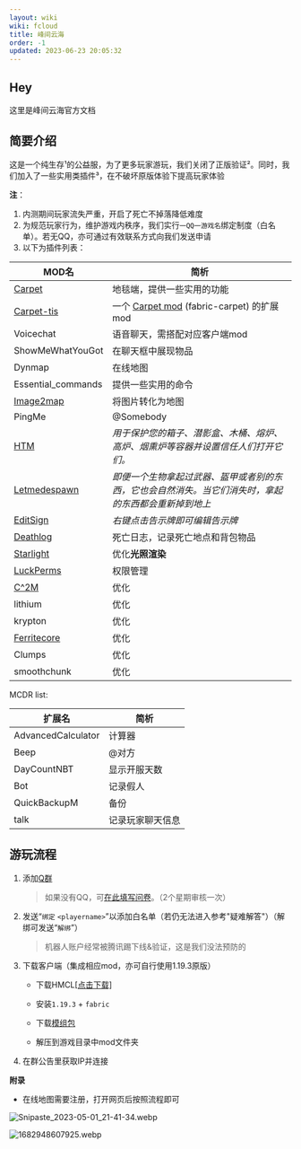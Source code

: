 ```yaml
---
layout: wiki
wiki: fcloud
title: 峰间云海
order: -1
updated: 2023-06-23 20:05:32
---
```


## Hey

这里是峰间云海官方文档

## 简要介绍

这是一个纯生存¹的公益服，为了更多玩家游玩，我们关闭了正版验证²。同时，我们加入了一些实用类插件³，在不破坏原版体验下提高玩家体验

**注**：

1. 内测期间玩家流失严重，开启了死亡不掉落降低难度
2. 为规范玩家行为，维护游戏内秩序，我们实行`一QQ一游戏名`绑定制度（白名单）。若无QQ，亦可通过有效联系方式向我们发送申请
3. 以下为插件列表：

| MOD名                                                        | 简析                                                         |
| ------------------------------------------------------------ | ------------------------------------------------------------ |
| [Carpet](https://github.com/gnembon/fabric-carpet)           | 地毯端，提供一些实用的功能                                   |
| [Carpet-tis](https://github.com/TISUnion/Carpet-TIS-Addition) | 一个 [Carpet mod](https://github.com/gnembon/fabric-carpet) (fabric-carpet) 的扩展 mod |
| Voicechat                                                    | 语音聊天，需搭配对应客户端mod                                |
| ShowMeWhatYouGot                                             | 在聊天框中展现物品                                           |
| Dynmap                                                       | 在线地图                                                     |
| Essential_commands                                           | 提供一些实用的命令                                           |
| [Image2map](https://www.mcmod.cn/class/3006.html)            | 将图片转化为地图                                             |
| PingMe                                                       | @Somebody                                                    |
| [HTM](https://www.mcmod.cn/class/5172.html)                  | *用于保护您的箱子、潜影盒、木桶、熔炉、高炉、烟熏炉等容器并设置信任人们打开它们。* |
| [Letmedespawn](https://www.mcmod.cn/class/7415.html)         | *即便一个生物拿起过武器、盔甲或者别的东西，它也会自然消失。当它们消失时，拿起的东西都会重新掉到地上* |
| [EditSign](https://www.mcmod.cn/class/2987.html)             | *右键点击告示牌即可编辑告示牌*                               |
| [Deathlog](https://www.mcmod.cn/class/4113.html)             | 死亡日志，记录死亡地点和背包物品                             |
| [Starlight](https://www.mcmod.cn/class/3303.html)            | 优化**光照渲染**                                             |
| [LuckPerms](https://luckperms.net/)                          | 权限管理                                                     |
| [C^2M](https://www.mcmod.cn/class/3511.html)                 | 优化                                                         |
| lithium                                                      | 优化                                                         |
| krypton                                                      | 优化                                                         |
| [Ferritecore](https://www.mcmod.cn/class/3888.html)          | 优化                                                         |
| Clumps                                                       | 优化                                                         |
| smoothchunk                                                  | 优化                                                         |

MCDR list:

| 扩展名             | 简析             |
| ------------------ | ---------------- |
| AdvancedCalculator | 计算器           |
| Beep               | @对方            |
| DayCountNBT        | 显示开服天数     |
| Bot                | 记录假人         |
| QuickBackupM       | 备份             |
| talk               | 记录玩家聊天信息 |

## 游玩流程

1. 添加[Q群](https://jq.qq.com/?_wv=1027&k=erVXhRym)

   > 如果没有QQ，可[在此填写问卷](https://wj.qq.com/s2/12627429/8ace/)。（2个星期审核一次）

2. 发送“`绑定` `<playername>`”以添加白名单（若仍无法进入参考"疑难解答"）（解绑可发送“`解绑`”）

   > 机器人账户经常被腾讯踢下线&验证，这是我们没法预防的

3. 下载客户端（集成相应mod，亦可自行使用1.19.3原版）

   -  下载HMCL[[点击下载]](https://share.hzchu.top/api/raw/?path=/MC/fcmodpack/HMCL3.2%E5%90%AF%E5%8A%A8%E5%99%A8.exe)

   -  安装`1.19.3` + `fabric` 

   - 下载[模组包](https://thun888.lanzoum.com/itLw210fm8kh)

   -  解压到游戏目录中mod文件夹

4. 在群公告里获取IP并连接

**附录**

- 在线地图需要注册，打开网页后按照流程即可

![Snipaste_2023-05-01_21-41-34.webp](https://onep.hzchu.top/mount/pic/2023/05/01/644fc215cdcc4.webp)

![1682948607925.webp](https://onep.hzchu.top/mount/pic/2023/05/01/644fc20042a10.webp)
